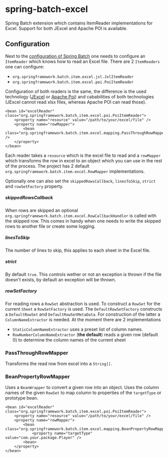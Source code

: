 # spring-batch-excel

Spring Batch extension which contains ItemReader implementations for Excel. Support for both JExcel and Apache POI is available.

## Configuration

Next to the [configuration of Spring Batch](http://docs.spring.io/spring-batch/2.2.x/reference/html/configureJob.html) one needs to configure an `ItemReader` which knows how to read an Excel file. 
There are 2 `ItemReaders` one can configure:

- `org.springframework.batch.item.excel.jxl.JxlItemReader`
- `org.springframework.batch.item.excel.poi.PoiItemReader`

Configuration of both readers is the same, the difference is the used technology ([JExcel](http://jexcelapi.sourceforge.net) or [Apache Poi](http://poi.apache.org)) and cababilities of both technologies (JExcel cannot read xlsx files, whereas Apache POI can read those).

    <bean id="excelReader" class="org.springframework.batch.item.excel.poi.PoiItemReader">
        <property name="resource" value="/path/to/your/excel/file" />
        <property name="rowMapper">
            <bean class="org.springframework.batch.item.excel.mapping.PassThroughRowMapper" />
        </property>
    </bean>

Each reader takes a `resource` which is the excel file to read and a `rowMapper` which transforms the row in excel to an object which you can use in the rest of the process. 
The project has 2 default `org.springframework.batch.item.excel.RowMapper` implementations.

Optionally one can also set the `skippedRowsCallback`, `linesToSkip`, `strict` and `rowSetFactory` property.

##### skippedRowsCallback
When rows are skipped an optional `org.springframework.batch.item.excel.RowCallbackHandler` is called with the skipped row. This comes in handy when one needs to write the skipped rows to another file or create some logging.

##### linesToSkip
The number of lines to skip, this applies to each sheet in the Excel file.

##### strict
By default `true`. This controls wether or not an exception is thrown if the file doesn't exists, by default an exception will be thrown.

##### rowSetFactory
For reading rows a `RowSet` abstraction is used. To construct a `RowSet` for the current `Sheet` a `RowSetFactory` is used. The `DefaultRowSetFactory` constructs a `DefaultRowSet` and `DefaultRowSetMetaData`. For construction of the latter a `ColumnNameExtractor` is needed. At the moment there are 2 implementations 

 - `StaticColumnNameExtractor` uses a preset list of column names.
 - `RowNumberColumnNameExtractor` (**the default**) reads a given row (default 0) to determine the column names of the current sheet

### PassThroughRowMapper
Transforms the read row from excel into a `String[]`.

### BeanPropertyRowMapper
Uses a `BeanWrapper` to convert a given row into an object. Uses the column names of the given `RowSet` to map column to properties of the `targetType` or prototype bean.

    <bean id="excelReader" class="org.springframework.batch.item.excel.poi.PoiItemReader">
        <property name="resource" value="/path/to/your/excel/file" />
        <property name="rowMapper">
            <bean class="org.springframework.batch.item.excel.mapping.BeanPropertyRowMapper">
                <property name="targetType" value="com.your.package.Player" />
            <bean>
        </property>
    </bean>
